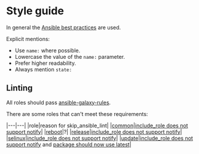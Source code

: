 # Style guide

In general the [Ansible best practices](http://docs.ansible.com/ansible/latest/user_guide/playbooks_best_practices.html) are used.

Explicit mentions:
- Use `name:` where possible.
- Lowercase the value of the `name:` parameter.
- Prefer higher readability.
- Always mention `state:`

## Linting

All roles should pass [ansible-galaxy-rules](https://github.com/ansible/galaxy-lint-rules).

There are some roles that can't meet these requirements:

|---|---|
|role|reason for skip_ansible_lint|
|[common](https://galaxy.ansible.com/robertdebock/common)|[include_role does not support notify](https://github.com/ansible/ansible/issues/26537)|
|[reboot](https://galaxy.ansible.com/robertdebock/reboot)|?|
|[release](https://galaxy.ansible.com/robertdebock/release)|[include_role does not support notify](https://github.com/ansible/ansible/issues/26537)|
|[selinux](https://galaxy.ansible.com/robertdebock/selinux)|[include_role does not support notify](https://github.com/ansible/ansible/issues/26537)|
|[update](https://galaxy.ansible.com/robertdebock/update)|[include_role does not support notify](https://github.com/ansible/ansible/issues/26537) and [package should now use latest](https://github.com/ansible/galaxy-lint-rules/blob/master/rules/PackageIsNotLatestRule.py)|
